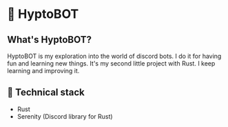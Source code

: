 # 🤖 HyptoBOT

## What's HyptoBOT?

HyptoBOT is my exploration into the world of discord bots.
I do it for having fun and learning new things.
It's my second little project with Rust. I keep learning and improving it.

## 🔧 Technical stack

- Rust
- Serenity (Discord library for Rust)
